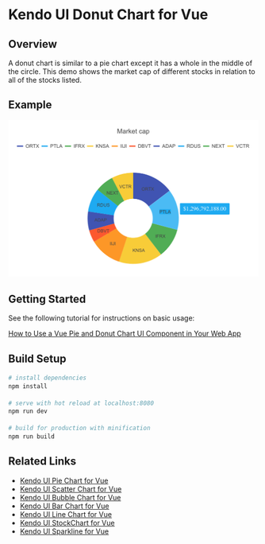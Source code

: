 # Kendo UI Donut Chart for Vue

## Overview

A donut chart is similar to a pie chart except it has a whole in the middle of the circle. This demo shows the market cap of different stocks in relation to all of the stocks listed.


## Example

![Donut Chart](src/assets/vue-donutchart.png)

## Getting Started

See the following tutorial for instructions on basic usage:

[How to Use a Vue Pie and Donut Chart UI Component in Your Web App](https://www.telerik.com/blogs/how-to-use-a-vue-pie-and-donut-chart-ui-component-in-your-web-app)

## Build Setup

``` bash
# install dependencies
npm install

# serve with hot reload at localhost:8080
npm run dev

# build for production with minification
npm run build
```

## Related Links

- [Kendo UI Pie Chart for Vue](https://github.com/albertaw/kendoui-piechart)
- [Kendo UI Scatter Chart for Vue](https://github.com/albertaw/kendoui-scatterchart)
- [Kendo UI Bubble Chart for Vue](https://github.com/albertaw/kendoui-bubblechart)
- [Kendo UI Bar Chart for Vue](https://github.com/albertaw/kendoui-barchart)
- [Kendo UI Line Chart for Vue](https://github.com/albertaw/kendoui-linechart)
- [Kendo UI StockChart for Vue](https://github.com/albertaw/kendoui-stockchart)
- [Kendo UI Sparkline for Vue](https://github.com/albertaw/kendoui-sparkline)

